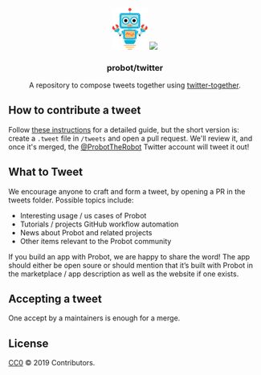 <p align="center"><img width="70" src="https://raw.githubusercontent.com/probot/probot/master/static/robot.svg?sanitize=true" /> <img width="80" src="https://raw.githubusercontent.com/gr2m/twitter-together/master/assets/logo.png" /></p>
<h3 align="center">probot/twitter</h3>
<p align="center">A repository to compose tweets together using <a href="https://github.com/gr2m/twitter-together">twitter-together</a>.</p>

## How to contribute a tweet

Follow [these instructions](./tweets) for a detailed guide, but the short version is: create a `.tweet` file in `/tweets` and open a pull request. We'll review it, and once it's merged, the [@ProbotTheRobot](https://twitter.com/ProbotTheRobot) Twitter account will tweet it out!

## What to Tweet

We encourage anyone to craft and form a tweet, by opening a PR in the tweets folder. Possible topics include:

- Interesting usage / us cases of Probot
- Tutorials / projects GitHub workflow automation
- News about Probot and related projects
- Other items relevant to the Probot community

If you build an app with Probot, we are happy to share the word! The app should either be open soure or should mention that it’s built with Probot in the marketplace / app description as well as the website if one exists.

## Accepting a tweet

One accept by a maintainers is enough for a merge.

## License

[CC0](https://creativecommons.org/share-your-work/public-domain/cc0/) © 2019 Contributors.
